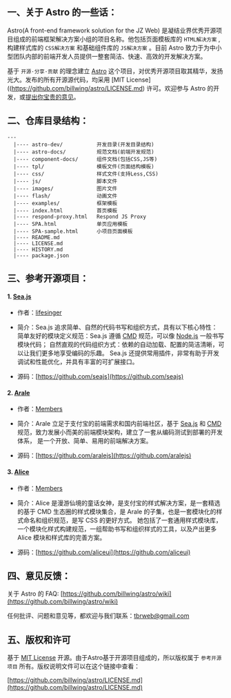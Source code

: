 ## 一、关于 Astro 的一些话：

Astro(A front-end framework solution for the JZ Web) 是凝结业界优秀开源项目组成的前端框架解决方案小组的项目名称。他包括页面模板库的 `HTML解决方案` ,构建样式库的 `CSS解决方案` 和基础组件库的 `JS解决方案` 。目前 Astro 致力于为中小型团队内部的前端开发人员提供一整套简洁、快速、高效的开发解决方案。

基于 `开源·分享·贡献` 的理念建立 [Astro](https://github.com/billwing/astro 'Astro') 这个项目，对优秀开源项目取其精华，发扬光大。发布的所有开源源代码，均采用 [MIT License]((https://github.com/billwing/astro/LICENSE.md) 许可。欢迎参与 Astro 的开发，或[提出你宝贵的意见](mailto:tbrweb@gmail.com 'tbrweb@gmail.com')。

## 二、仓库目录结构：

``` 
---
  |---- astro-dev/           开发目录(开发目录结构)
  |---- astro-docs/          规范文档(前端开发规范)
  |---- component-docs/      组件文档(包括CSS,JS等)
  |---- tpl/                 模板文件(页面结构模板)
  |---- css/                 样式文件(支持Less,CSS)
  |---- js/                  脚本文件
  |---- images/              图片文件
  |---- flash/               动画文件
  |---- examples/            框架模板
  |---- index.html           首页模板
  |---- respond-proxy.html   Respond JS Proxy
  |---- SPA.html             单页应用模板
  |---- SPA-sample.html      小项目页面模板
  |---- README.md			 
  |---- LICENSE.md
  |---- HISTORY.md
  |---- package.json
```

## 三、参考开源项目：

#### 1. [Sea.js](http://seajs.org/ 'A Module Loader for the Web')
* 作者：[lifesinger](https://github.com/lifesinger)

* 简介：Sea.js 追求简单、自然的代码书写和组织方式，具有以下核心特性：
简单友好的模块定义规范：Sea.js 遵循 [CMD](https://github.com/cmdjs/specification/blob/master/draft/module.md) 规范，可以像 [Node.js](http://nodejs.org/) 一般书写模块代码；
自然直观的代码组织方式：依赖的自动加载、配置的简洁清晰，可以让我们更多地享受编码的乐趣。
Sea.js 还提供常用插件，非常有助于开发调试和性能优化，并具有丰富的可扩展接口。

* 源码：[https://github.com/seajs](https://github.com/seajs)

#### 2. [Arale](http://aralejs.org/ '随心构建互联网应用')
* 作者：[Members](https://github.com/orgs/aralejs/members)

* 简介：Arale 立足于支付宝的前端需求和国内前端社区，基于 [Sea.js](http://seajs.org/) 和 [CMD](https://github.com/seajs/seajs/issues/242) 规范，致力发展小而美的前端模块架构，建立了一套从编码测试到部署的开发体系， 是一个开放、简单、易用的前端解决方案。

* 源码：[https://github.com/aralejs](https://github.com/aralejs)

#### 3. [Alice](http://aliceui.org/ '写样式的更好方式')
* 作者：[Members](https://github.com/orgs/aliceui/members)

* 简介：Alice 是漫游仙境的童话女神，是支付宝的样式解决方案，是一套精选的基于 CMD 生态圈的样式模块集合，是 Arale 的子集，也是一套模块化的样式命名和组织规范，是写 CSS 的更好方式。
她包括了一套通用样式模块库，一个模块化样式构建规范，一组帮助书写和组织样式的工具，以及产出更多 Alice 模块和样式库的完善方案。

* 源码：[https://github.com/aliceui](https://github.com/aliceui)
 
## 四、意见反馈：

关于 Astro 的 FAQ: [https://github.com/billwing/astro/wiki](https://github.com/billwing/astro/wiki)

任何批评、问题和意见等，都欢迎与我们联系：[tbrweb@gmail.com](mailto:tbrweb@gmail.com)

## 五、版权和许可

基于 [MIT License](http://en.wikipedia.org/wiki/MIT_License "WikiPedia 中关于 MIT License 的描述") 开源。由于Astro基于开源项目组成的，所以版权属于 `参考开源项目` 所有。版权说明文件可以在这个链接中查看：

[https://github.com/billwing/astro/LICENSE.md](https://github.com/billwing/astro/LICENSE.md)
